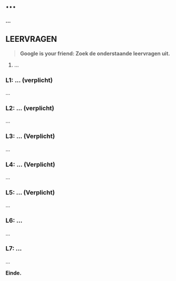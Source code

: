 # ...
**...**

## LEERVRAGEN
> **Google is your friend: Zoek de onderstaande leervragen uit.** 

1. ...


### L1: ... (verplicht)
...


### L2: ... (verplicht)
...


### L3: ... (Verplicht)
...


### L4: ... (Verplicht)
...


### L5: ... (Verplicht)
...


### L6: ...
...


### L7: ...
...


**Einde.**
